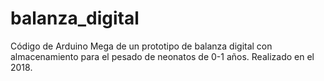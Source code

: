 # balanza_digital
Código de Arduino Mega de un prototipo de balanza digital con almacenamiento para el pesado de neonatos de 0-1 años. Realizado en el 2018.

